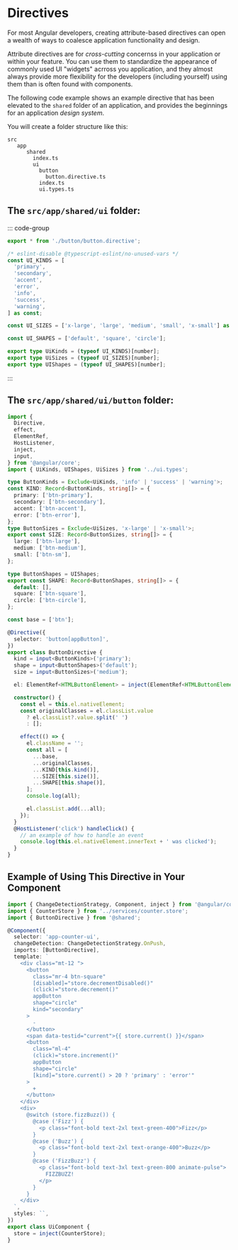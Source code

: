 # Directives

For most Angular developers, creating attribute-based directives can open a wealth of ways to coalesce application functionality and design.

Attribute directives are for *cross-cutting* concernss in your application or within your feature. You can use them to standardize the appearance of commonly used UI "widgets" acrross you application, 
and they almost always provide more flexibility for the developers (including yourself) using them than is often found with components.

The following code example shows an example directive that has been elevated to the `shared` folder of an application, and provides the beginnings for an application *design system*.

You will create a folder structure like this:

```
src
   app
      shared
        index.ts
        ui
          button
            button.directive.ts
          index.ts
          ui.types.ts
```

## The `src/app/shared/ui` folder:

::: code-group

```typescript [index.ts]
export * from './button/button.directive';
```

```typescript [ui.types.ts]
/* eslint-disable @typescript-eslint/no-unused-vars */
const UI_KINDS = [
  'primary',
  'secondary',
  'accent',
  'error',
  'info',
  'success',
  'warning',
] as const;

const UI_SIZES = ['x-large', 'large', 'medium', 'small', 'x-small'] as const;

const UI_SHAPES = ['default', 'square', 'circle'];

export type UiKinds = (typeof UI_KINDS)[number];
export type UiSizes = (typeof UI_SIZES)[number];
export type UIShapes = (typeof UI_SHAPES)[number];
```

:::

## The `src/app/shared/ui/button` folder:

```typescript [button.directive.ts]
import {
  Directive,
  effect,
  ElementRef,
  HostListener,
  inject,
  input,
} from '@angular/core';
import { UiKinds, UIShapes, UiSizes } from '../ui.types';

type ButtonKinds = Exclude<UiKinds, 'info' | 'success' | 'warning'>;
const KIND: Record<ButtonKinds, string[]> = {
  primary: ['btn-primary'],
  secondary: ['btn-secondary'],
  accent: ['btn-accent'],
  error: ['btn-error'],
};
type ButtonSizes = Exclude<UiSizes, 'x-large' | 'x-small'>;
export const SIZE: Record<ButtonSizes, string[]> = {
  large: ['btn-large'],
  medium: ['btn-medium'],
  small: ['btn-sm'],
};

type ButtonShapes = UIShapes;
export const SHAPE: Record<ButtonShapes, string[]> = {
  default: [],
  square: ['btn-square'],
  circle: ['btn-circle'],
};

const base = ['btn'];

@Directive({
  selector: 'button[appButton]',
})
export class ButtonDirective {
  kind = input<ButtonKinds>('primary');
  shape = input<ButtonShapes>('default');
  size = input<ButtonSizes>('medium');

  el: ElementRef<HTMLButtonElement> = inject(ElementRef<HTMLButtonElement>);

  constructor() {
    const el = this.el.nativeElement;
    const originalClasses = el.classList.value
      ? el.classList?.value.split(' ')
      : [];

    effect(() => {
      el.className = '';
      const all = [
        ...base,
        ...originalClasses,
        ...KIND[this.kind()],
        ...SIZE[this.size()],
        ...SHAPE[this.shape()],
      ];
      console.log(all);

      el.classList.add(...all);
    });
  }
  @HostListener('click') handleClick() {
    // an example of how to handle an event
    console.log(this.el.nativeElement.innerText + ' was clicked');
  }
}

```

## Example of Using This Directive in Your Component

```typescript
import { ChangeDetectionStrategy, Component, inject } from '@angular/core';
import { CounterStore } from '../services/counter.store';
import { ButtonDirective } from '@shared';

@Component({
  selector: 'app-counter-ui',
  changeDetection: ChangeDetectionStrategy.OnPush,
  imports: [ButtonDirective],
  template: `
    <div class="mt-12 ">
      <button
        class="mr-4 btn-square"
        [disabled]="store.decrementDisabled()"
        (click)="store.decrement()"
        appButton
        shape="circle"
        kind="secondary"
      >
        -
      </button>
      <span data-testid="current">{{ store.current() }}</span>
      <button
        class="ml-4"
        (click)="store.increment()"
        appButton
        shape="circle"
        [kind]="store.current() > 20 ? 'primary' : 'error'"
      >
        +
      </button>
    </div>
    <div>
      @switch (store.fizzBuzz()) {
        @case ('Fizz') {
          <p class="font-bold text-2xl text-green-400">Fizz</p>
        }
        @case ('Buzz') {
          <p class="font-bold text-2xl text-orange-400">Buzz</p>
        }
        @case ('FizzBuzz') {
          <p class="font-bold text-3xl text-green-800 animate-pulse">
            FIZZBUZZ!
          </p>
        }
      }
    </div>
  `,
  styles: ``,
})
export class UiComponent {
  store = inject(CounterStore);
}
```